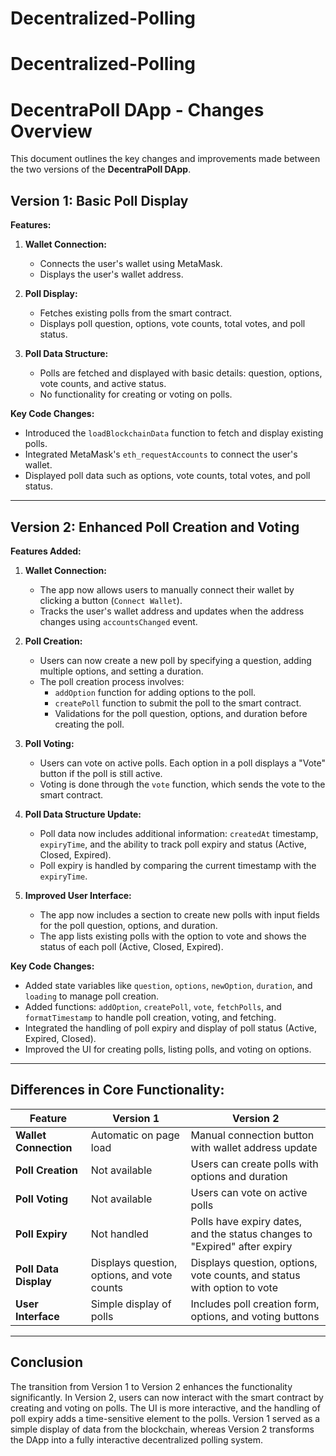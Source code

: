# Decentralized-Polling
# Decentralized-Polling
# DecentraPoll DApp - Changes Overview

This document outlines the key changes and improvements made between the two versions of the **DecentraPoll DApp**.

## Version 1: Basic Poll Display

**Features:**
1. **Wallet Connection:**
   - Connects the user's wallet using MetaMask.
   - Displays the user's wallet address.

2. **Poll Display:**
   - Fetches existing polls from the smart contract.
   - Displays poll question, options, vote counts, total votes, and poll status.

3. **Poll Data Structure:**
   - Polls are fetched and displayed with basic details: question, options, vote counts, and active status.
   - No functionality for creating or voting on polls.

**Key Code Changes:**
- Introduced the `loadBlockchainData` function to fetch and display existing polls.
- Integrated MetaMask's `eth_requestAccounts` to connect the user's wallet.
- Displayed poll data such as options, vote counts, total votes, and poll status.

---

## Version 2: Enhanced Poll Creation and Voting

**Features Added:**
1. **Wallet Connection:**
   - The app now allows users to manually connect their wallet by clicking a button (`Connect Wallet`).
   - Tracks the user's wallet address and updates when the address changes using `accountsChanged` event.

2. **Poll Creation:**
   - Users can now create a new poll by specifying a question, adding multiple options, and setting a duration.
   - The poll creation process involves:
     - `addOption` function for adding options to the poll.
     - `createPoll` function to submit the poll to the smart contract.
     - Validations for the poll question, options, and duration before creating the poll.

3. **Poll Voting:**
   - Users can vote on active polls. Each option in a poll displays a "Vote" button if the poll is still active.
   - Voting is done through the `vote` function, which sends the vote to the smart contract.

4. **Poll Data Structure Update:**
   - Poll data now includes additional information: `createdAt` timestamp, `expiryTime`, and the ability to track poll expiry and status (Active, Closed, Expired).
   - Poll expiry is handled by comparing the current timestamp with the `expiryTime`.

5. **Improved User Interface:**
   - The app now includes a section to create new polls with input fields for the poll question, options, and duration.
   - The app lists existing polls with the option to vote and shows the status of each poll (Active, Closed, Expired).

**Key Code Changes:**
- Added state variables like `question`, `options`, `newOption`, `duration`, and `loading` to manage poll creation.
- Added functions: `addOption`, `createPoll`, `vote`, `fetchPolls`, and `formatTimestamp` to handle poll creation, voting, and fetching.
- Integrated the handling of poll expiry and display of poll status (Active, Expired, Closed).
- Improved the UI for creating polls, listing polls, and voting on options.

---

## Differences in Core Functionality:

| **Feature**                 | **Version 1**                                  | **Version 2**                                  |
|-----------------------------|------------------------------------------------|------------------------------------------------|
| **Wallet Connection**        | Automatic on page load                         | Manual connection button with wallet address update |
| **Poll Creation**            | Not available                                  | Users can create polls with options and duration |
| **Poll Voting**              | Not available                                  | Users can vote on active polls |
| **Poll Expiry**              | Not handled                                    | Polls have expiry dates, and the status changes to "Expired" after expiry |
| **Poll Data Display**        | Displays question, options, and vote counts    | Displays question, options, vote counts, and status with option to vote |
| **User Interface**           | Simple display of polls                        | Includes poll creation form, options, and voting buttons |

---

## Conclusion

The transition from Version 1 to Version 2 enhances the functionality significantly. In Version 2, users can now interact with the smart contract by creating and voting on polls. The UI is more interactive, and the handling of poll expiry adds a time-sensitive element to the polls. Version 1 served as a simple display of data from the blockchain, whereas Version 2 transforms the DApp into a fully interactive decentralized polling system.
